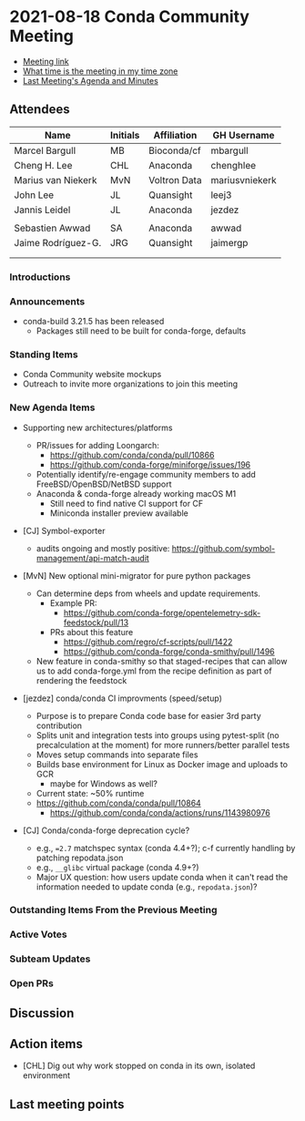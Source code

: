 # 2021-08-18 Conda Community Meeting

* [Meeting link](https://meet.google.com/owq-kbca-abk)
* [What time is the meeting in my time zone](https://arewemeetingyet.com/Chicago/2021-08-18/12:00/b/Conda%20community%20meeting)
* [Last Meeting's Agenda and Minutes](https://github.com/conda-incubator/governance/tree/master/meetings)


## Attendees

| Name               | Initials | Affiliation   | GH Username     |
| ------------------ | -------- |-------------- | --------------- |
| Marcel Bargull | MB | Bioconda/cf | mbargull |
| Cheng H. Lee | CHL | Anaconda | chenghlee |
| Marius van Niekerk | MvN | Voltron Data | mariusvniekerk |
| John Lee           | JL       | Quansight     | leej3           |
| Jannis Leidel      | JL       | Anaconda      | jezdez          |
| | | | |
| Sebastien Awwad | SA | Anaconda | awwad |
| Jaime Rodríguez-G. | JRG       | Quansight     | jaimergp       |
| | | | |
| | | | |


### Introductions


### Announcements

* conda-build 3.21.5 has been released
    * Packages still need to be built for conda-forge, defaults


### Standing Items

* Conda Community website mockups
* Outreach to invite more organizations to join this meeting


### New Agenda Items

* Supporting new architectures/platforms
    * PR/issues for adding Loongarch:
        * https://github.com/conda/conda/pull/10866
        * https://github.com/conda-forge/miniforge/issues/196
    * Potentially identify/re-engage community members to add FreeBSD/OpenBSD/NetBSD support
    * Anaconda & conda-forge already working macOS M1
        * Still need to find native CI support for CF
        * Miniconda installer preview available

* [CJ] Symbol-exporter
    * audits ongoing and mostly positive: https://github.com/symbol-management/api-match-audit

* [MvN] New optional mini-migrator for pure python packages
    * Can determine deps from wheels and update 
      requirements.
        * Example PR: 
            * https://github.com/conda-forge/opentelemetry-sdk-feedstock/pull/13
        * PRs about this feature
            * https://github.com/regro/cf-scripts/pull/1422
            * https://github.com/conda-forge/conda-smithy/pull/1496
    * New feature in conda-smithy so that staged-recipes that can allow us
      to add conda-forge.yml from the recipe definition as part of
      rendering the feedstock

* [jezdez] conda/conda CI improvments (speed/setup)
    * Purpose is to prepare Conda code base for easier 3rd party contribution
    * Splits unit and integration tests into groups using pytest-split (no precalculation at the moment) for more runners/better parallel tests
    * Moves setup commands into separate files
    * Builds base environment for Linux as Docker image and uploads to GCR
        * maybe for Windows as well?
    * Current state: ~50% runtime
    * https://github.com/conda/conda/pull/10864
        * https://github.com/conda/conda/actions/runs/1143980976

* [CJ] Conda/conda-forge deprecation cycle?
    * e.g., `=2.7` matchspec syntax (conda 4.4+?); c-f currently handling by patching repodata.json
    * e.g., `__glibc` virtual package (conda 4.9+?)
    * Major UX question: how users update conda when it can't read the information needed to update conda (e.g., `repodata.json`)?
    


### Outstanding Items From the Previous Meeting


### Active Votes


### Subteam Updates


### Open PRs


## Discussion


## Action items

* [CHL] Dig out why work stopped on conda in its own, isolated environment


## Last meeting points